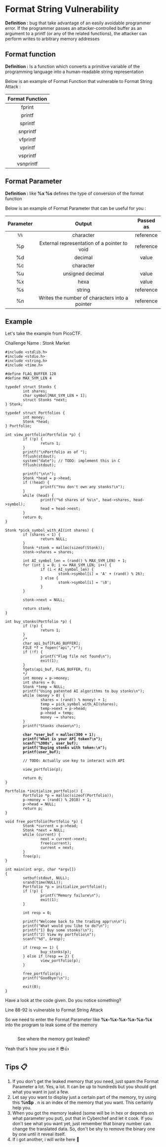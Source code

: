 # Format String Vulnerability

**Definition :** bug that take advantage of an easily avoidable programmer error. If the programmer passes an attacker-controlled buffer as an argument to a printf (or any of the related functions), the attacker can perform writes to arbitrary memory addresses

## Format function&#x20;

**Definition :** Is a function which converts a primitive variable of the programming language into a human-readable string representation

Below is an example of Format Function that vulnerable to Format String Attack :&#x20;

<table data-full-width="true"><thead><tr><th align="center">Format Function</th></tr></thead><tbody><tr><td align="center">fprint</td></tr><tr><td align="center">printf</td></tr><tr><td align="center">sprintf</td></tr><tr><td align="center">snprintf</td></tr><tr><td align="center">vfprintf</td></tr><tr><td align="center">vprintf</td></tr><tr><td align="center">vsprintf</td></tr><tr><td align="center">vsnprintf</td></tr></tbody></table>

## Format Parameter

**Definition :** like **%x %s** defines the type of conversion of the format function

Below is an example of Format Parameter that can be useful for you :

| Parameter |                     Output                     | Passed as |
| :-------: | :--------------------------------------------: | :-------: |
|    `%%`   |                    character                   | reference |
|     %p    |  External representation of a pointer to void  | reference |
|     %d    |                     decimal                    |   value   |
|     %c    |                    character                   |           |
|     %u    |                unsigned decimal                |   value   |
|     %x    |                      hexa                      |   value   |
|     %s    |                     string                     | reference |
|     %n    | Writes the number of characters into a pointer | reference |

## Example

Let's take the example from PicoCTF.

Challenge Name : Stonk Market

<pre class="language-c" data-title="vuln.c" data-line-numbers><code class="lang-c">#include &#x3C;stdlib.h>
#include &#x3C;stdio.h>
#include &#x3C;string.h>
#include &#x3C;time.h>

#define FLAG_BUFFER 128
#define MAX_SYM_LEN 4

typedef struct Stonks {
        int shares;
        char symbol[MAX_SYM_LEN + 1];
        struct Stonks *next;
} Stonk;

typedef struct Portfolios {
        int money;
        Stonk *head;
} Portfolio;

int view_portfolio(Portfolio *p) {
        if (!p) {
                return 1;
        }
        printf("\nPortfolio as of ");
        fflush(stdout);
        system("date"); // TODO: implement this in C
        fflush(stdout);

        printf("\n\n");
        Stonk *head = p->head;
        if (!head) {
                printf("You don't own any stonks!\n");
        }
        while (head) {
                printf("%d shares of %s\n", head->shares, head->symbol);
                head = head->next;
        }
        return 0;
}

Stonk *pick_symbol_with_AI(int shares) {
        if (shares &#x3C; 1) {
                return NULL;
        }
        Stonk *stonk = malloc(sizeof(Stonk));
        stonk->shares = shares;

        int AI_symbol_len = (rand() % MAX_SYM_LEN) + 1;
        for (int i = 0; i &#x3C;= MAX_SYM_LEN; i++) {
                if (i &#x3C; AI_symbol_len) {
                        stonk->symbol[i] = 'A' + (rand() % 26);
                } else {
                        stonk->symbol[i] = '\0';
                }
        }

        stonk->next = NULL;

        return stonk;
}

int buy_stonks(Portfolio *p) {
        if (!p) {
                return 1;
        }
        /*
        char api_buf[FLAG_BUFFER];
        FILE *f = fopen("api","r");
        if (!f) {
                printf("Flag file not found\n");
                exit(1);
        }
        fgets(api_buf, FLAG_BUFFER, f);
        */
        int money = p->money;
        int shares = 0;
        Stonk *temp = NULL;
        printf("Using patented AI algorithms to buy stonks\n");
        while (money > 0) {
                shares = (rand() % money) + 1;
                temp = pick_symbol_with_AI(shares);
                temp->next = p->head;
                p->head = temp;
                money -= shares;
        }
        printf("Stonks chosen\n");

<strong>        char *user_buf = malloc(300 + 1);
</strong><strong>        printf("What is your API token?\n");
</strong><strong>        scanf("%300s", user_buf);
</strong><strong>        printf("Buying stonks with token:\n");
</strong><strong>        printf(user_buf);
</strong>
        // TODO: Actually use key to interact with API

        view_portfolio(p);

        return 0;
}

Portfolio *initialize_portfolio() {
        Portfolio *p = malloc(sizeof(Portfolio));
        p->money = (rand() % 2018) + 1;
        p->head = NULL;
        return p;
}

void free_portfolio(Portfolio *p) {
        Stonk *current = p->head;
        Stonk *next = NULL;
        while (current) {
                next = current->next;
                free(current);
                current = next;
        }
        free(p);
}

int main(int argc, char *argv[])
{
        setbuf(stdout, NULL);
        srand(time(NULL));
        Portfolio *p = initialize_portfolio();
        if (!p) {
                printf("Memory failure\n");
                exit(1);
        }

        int resp = 0;

        printf("Welcome back to the trading app!\n\n");
        printf("What would you like to do?\n");
        printf("1) Buy some stonks!\n");
        printf("2) View my portfolio\n");
        scanf("%d", &#x26;resp);

        if (resp == 1) {
                buy_stonks(p);
        } else if (resp == 2) {
                view_portfolio(p);
        }

        free_portfolio(p);
        printf("Goodbye!\n");

        exit(0);
}
</code></pre>

Have a look at the code given. Do you notice something?

Line 88-92 is vulnerable to Format String Attack

So we need to enter the Format Parameter like **%x-%x-%x-%x-%x-%x** into the program to leak some of the memory

<figure><img src="../../../.gitbook/assets/image (1) (1) (1) (1) (1) (1) (1) (1).png" alt=""><figcaption><p>See where the memory got leaked?</p></figcaption></figure>

Yeah that's how you use it :sunglasses::thumbsup:

## Tips :clipboard:

1. If you don't get the leaked memory that you need, just spam the Format Parameter a lot. Yes, a lot. It can be up to hundreds but you should get what you want in just a few.
2. Let say you want to display just a certain part of the memory, try using this **%n$p** . n is an index of the memory that you want. This certainly help you.
3. When you got the memory leaked (some will be in hex or depends on what parameter you put), put that in Cyberchef and let it cook. If you don't see what you want yet, just remember that binary number can change the translated data. So, don't be shy to remove the binary one by one until it reveal itself.
4. If i got another, i will write here :handshake:
